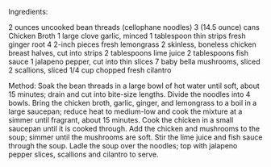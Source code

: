 Ingredients:

2 ounces uncooked bean threads (cellophane noodles) 
3 (14.5 ounce) cans Chicken Broth 
1 large clove garlic, minced 
1 tablespoon thin strips fresh ginger root 
4 2-inch pieces fresh lemongrass
2 skinless, boneless chicken breast halves, cut into strips
2 tablespoons lime juice
2 tablespoons fish sauce
1 jalapeno pepper, cut into thin slices
7 baby bella mushrooms, sliced
2 scallions, sliced
1/4 cup chopped fresh cilantro

Method:
Soak the bean threads in a large bowl of hot water until soft, about 15 minutes; drain and cut into bite-size lengths. 
Divide the noodles into 4 bowls.
Bring the chicken broth, garlic, ginger, and lemongrass to a boil in a large saucepan; reduce heat to medium-low and cook the mixture at a simmer until fragrant, about 15 minutes.
Cook the chicken in a small saucepan until it is cooked through.
Add the chicken and mushrooms to the soup; simmer until the mushrooms are soft. 
Stir the lime juice and fish sauce through the soup. 
Ladle the soup over the noodles; top with jalapeno pepper slices, scallions and cilantro to serve.
